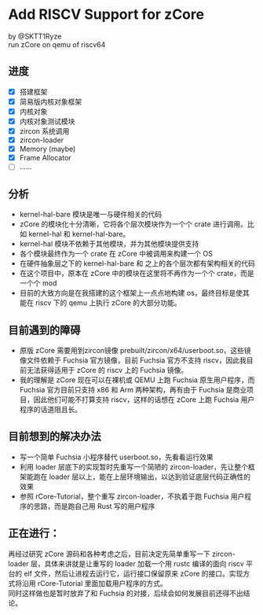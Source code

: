 # Add RISCV Support for zCore  
by @SKTT1Ryze  
run zCore on qemu of riscv64  

## 进度
- [x] 搭建框架
- [x] 简易版内核对象框架
- [x] 内核对象
- [x] 内核对象测试模块
- [x] zircon 系统调用
- [x] zircon-loader
- [x] Memory (maybe)
- [x] Frame Allocator
- [ ] ......

## 分析
+ kernel-hal-bare 模块是唯一与硬件相关的代码
+ zCore 的模块化十分清晰，它将各个层次模块作为一个个 crate 进行调用。比如 kernel-hal 和 kernel-hal-bare。
+ kernel-hal 模块不依赖于其他模块，并为其他模块提供支持
+ 各个模块最终作为一个 crate 在 zCore 中被调用来构建一个 OS
+ 在硬件抽象层之下的 kernel-hal-bare 和 之上的各个层次都有架构相关的代码
+ 在这个项目中，原本在 zCore 中的模块在这里将不再作为一个个 crate，而是一个个 mod
+ 目前的大致方向是在我搭建的这个框架上一点点地构建 os，最终目标是使其能在 riscv 下的 qemu 上执行 zCore 的大部分功能。

## 目前遇到的障碍
+ 原版 zCore 需要用到zircon镜像 prebuilt/zircon/x64/userboot.so，这些镜像文件依赖于 Fuchsia 官方镜像，目前 Fuchsia 官方不支持 riscv，因此我目前无法获得适用于 zCore 的 riscv 上的 Fuchsia 镜像。
+ 我的理解是 zCore 现在可以在裸机或 QEMU 上跑 Fuchsia 原生用户程序，而 Fuchsia 官方目前只支持 x86 和 Arm 两种架构，再有由于 Fuchsia 是商业项目，因此他们可能不打算支持 riscv，这样的话想在 zCore 上跑 Fuchsia 用户程序的话道阻且长。


## 目前想到的解决办法
+ 写一个简单 Fuchsia 小程序替代 userboot.so，先看看运行效果
+ 利用 loader 层底下的实现暂时先重写一个简陋的 zircon-loader，先让整个框架能跑在 loader 层以上，能在上层环境输出，以达到验证底层代码正确性的效果
+ 参照 rCore-Tutorial，整个重写 zircon-loader，不执着于跑 Fuchsia 用户程序的思路，而是跑自己用 Rust 写的用户程序

## 正在进行：
再经过研究 zCore 源码和各种考虑之后，目前决定先简单重写一下 zircon-loader 层，具体来讲就是让重写的 loader 加载一个用 rustc 编译的面向 riscv 平台的 elf 文件，然后让进程去运行它，运行接口保留原来 zCore 的接口。实现方式将沿用 rCore-Tutorial 里面加载用户程序的方式。  
同时这样做也是暂时放弃了和 Fuchsia 的对接，后续会如何发展目前还得不出结论。  


